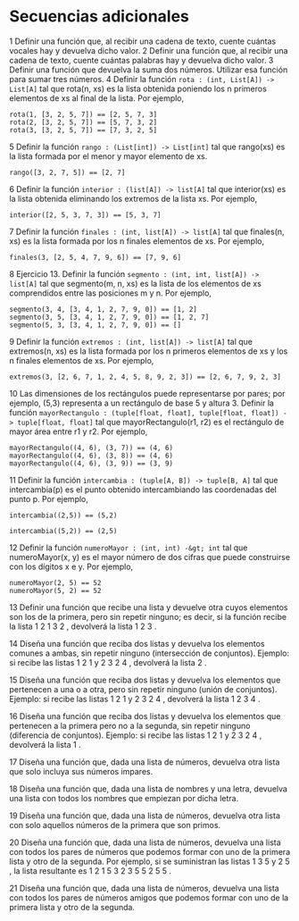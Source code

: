 # Secuencias adicionales

1 Definir una función que, al recibir una cadena de texto, cuente cuántas vocales hay y devuelva dicho valor.
2 Definir una función que, al recibir una cadena de texto, cuente cuántas palabras hay y devuelva dicho valor.
3 Definir una función que devuelva la suma dos números. Utilizar esa función para sumar tres números.
4 Definir la función
`rota : (int, List[A]) -> List[A]`
tal que rota(n, xs) es la lista obtenida poniendo los n primeros elementos de xs al final de la lista. Por ejemplo,

```.
rota(1, [3, 2, 5, 7]) == [2, 5, 7, 3]
rota(2, [3, 2, 5, 7]) == [5, 7, 3, 2]
rota(3, [3, 2, 5, 7]) == [7, 3, 2, 5]
```

5 Definir la función
`rango : (List[int]) -> List[int]`
tal que rango(xs) es la lista formada por el menor y mayor elemento de xs.

```.
rango([3, 2, 7, 5]) == [2, 7]
```

6 Definir la función
`interior : (list[A]) -> list[A]`
tal que interior(xs) es la lista obtenida eliminando los extremos de la lista xs. Por ejemplo,

```.
interior([2, 5, 3, 7, 3]) == [5, 3, 7]
```

7 Definir la función
`finales : (int, list[A]) -> list[A]`
tal que finales(n, xs) es la lista formada por los n finales elementos de xs. Por ejemplo,

```.
finales(3, [2, 5, 4, 7, 9, 6]) == [7, 9, 6]
```

8 Ejercicio 13. Definir la función
`segmento : (int, int, list[A]) -> list[A]`
tal que segmento(m, n, xs) es la lista de los elementos de xs comprendidos entre las posiciones m y n. Por ejemplo,

```.
segmento(3, 4, [3, 4, 1, 2, 7, 9, 0]) == [1, 2]
segmento(3, 5, [3, 4, 1, 2, 7, 9, 0]) == [1, 2, 7]
segmento(5, 3, [3, 4, 1, 2, 7, 9, 0]) == []
```

9 Definir la función
`extremos : (int, list[A]) -> list[A]`
tal que extremos(n, xs) es la lista formada por los n primeros elementos de xs y los n finales elementos de xs. Por ejemplo,

```.
extremos(3, [2, 6, 7, 1, 2, 4, 5, 8, 9, 2, 3]) == [2, 6, 7, 9, 2, 3]
```

10 Las dimensiones de los rectángulos puede representarse por pares; por ejemplo, (5,3) representa a un rectángulo de base 5 y altura 3.
Definir la función
`mayorRectangulo : (tuple[float, float], tuple[float, float]) -> tuple[float, float]`
tal que mayorRectangulo(r1, r2) es el rectángulo de mayor área entre r1 y r2. Por ejemplo,

```.
mayorRectangulo((4, 6), (3, 7)) == (4, 6)
mayorRectangulo((4, 6), (3, 8)) == (4, 6)
mayorRectangulo((4, 6), (3, 9)) == (3, 9)
```

11 Definir la función
`intercambia : (tuple[A, B]) -> tuple[B, A]`
tal que intercambia(p) es el punto obtenido intercambiando las coordenadas del punto p. Por ejemplo,

```.
intercambia((2,5)) == (5,2)

intercambia((5,2)) == (2,5)
```

12 Definir la función
`numeroMayor : (int, int) -&gt; int`
tal que numeroMayor(x, y) es el mayor número de dos cifras que puede construirse con los dígitos x e y. Por ejemplo,

```.
numeroMayor(2, 5) == 52
numeroMayor(5, 2) == 52
```

13 Definir una función que recibe una lista y devuelve otra cuyos elementos son los de la primera, pero sin repetir ninguno; es decir, si la función recibe la lista 1 2 1 3 2 , devolverá la lista 1 2 3 .

14 Diseña una función que reciba dos listas y devuelva los elementos comunes a ambas, sin repetir ninguno (intersección de conjuntos).
Ejemplo: si recibe las listas 1 2 1 y 2 3 2 4 , devolverá la lista 2 .

15 Diseña una función que reciba dos listas y devuelva los elementos que pertenecen a una o a otra, pero sin repetir ninguno (unión de conjuntos).
Ejemplo: si recibe las listas 1 2 1 y 2 3 2 4 , devolverá la lista 1 2 3 4 .

16 Diseña una función que reciba dos listas y devuelva los elementos que pertenecen a la primera pero no a la segunda, sin repetir ninguno (diferencia de conjuntos).
Ejemplo: si recibe las listas 1 2 1 y 2 3 2 4 , devolverá la lista 1 .

17 Diseña una función que, dada una lista de números, devuelva otra lista que solo incluya sus números impares.

18 Diseña una función que, dada una lista de nombres y una letra, devuelva una lista con todos los nombres que empiezan por dicha letra.

19 Diseña una función que, dada una lista de números, devuelva otra lista con solo aquellos números de la primera que son primos.

20 Diseña una función que, dada una lista de números, devuelva una lista con todos los pares de números que podemos formar con uno de la primera lista y otro de la segunda.
Por ejemplo, si se suministran las listas 1 3 5 y 2 5 , la lista resultante es 1 2 1 5 3 2 3 5 5 2 5 5 .

21 Diseña una función que, dada una lista de números, devuelva una lista con todos los pares de números amigos que podemos formar con uno de la primera lista y otro de la segunda.
